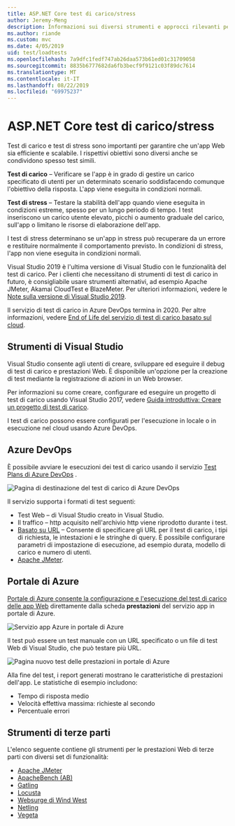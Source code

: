 ```yaml
---
title: ASP.NET Core test di carico/stress
author: Jeremy-Meng
description: Informazioni sui diversi strumenti e approcci rilevanti per test di carico e test di stress ASP.NET Core app.
ms.author: riande
ms.custom: mvc
ms.date: 4/05/2019
uid: test/loadtests
ms.openlocfilehash: 7a9dfc1fedf747ab26daa573b61ed01c31709058
ms.sourcegitcommit: 8835b6777682da6fb3becf9f9121c03f89dc7614
ms.translationtype: MT
ms.contentlocale: it-IT
ms.lasthandoff: 08/22/2019
ms.locfileid: "69975237"
---
```

# <a name="aspnet-core-loadstress-testing"></a>ASP.NET Core test di carico/stress

Test di carico e test di stress sono importanti per garantire che un'app Web sia efficiente e scalabile. I rispettivi obiettivi sono diversi anche se condividono spesso test simili.

**Test di carico** &ndash; Verificare se l'app è in grado di gestire un carico specificato di utenti per un determinato scenario soddisfacendo comunque l'obiettivo della risposta. L'app viene eseguita in condizioni normali.

**Test di stress** &ndash; Testare la stabilità dell'app quando viene eseguita in condizioni estreme, spesso per un lungo periodo di tempo. I test inseriscono un carico utente elevato, picchi o aumento graduale del carico, sull'app o limitano le risorse di elaborazione dell'app.

I test di stress determinano se un'app in stress può recuperare da un errore e restituire normalmente il comportamento previsto. In condizioni di stress, l'app non viene eseguita in condizioni normali.

Visual Studio 2019 è l'ultima versione di Visual Studio con le funzionalità del test di carico. Per i clienti che necessitano di strumenti di test di carico in futuro, è consigliabile usare strumenti alternativi, ad esempio Apache JMeter, Akamai CloudTest e BlazeMeter. Per ulteriori informazioni, vedere le [Note sulla versione di Visual Studio 2019](/visualstudio/releases/2019/release-notes-v16.0#test-tools).

Il servizio di test di carico in Azure DevOps termina in 2020. Per altre informazioni, vedere [End of Life del servizio di test di carico basato sul cloud](https://devblogs.microsoft.com/devops/cloud-based-load-testing-service-eol/).

## <a name="visual-studio-tools"></a>Strumenti di Visual Studio

Visual Studio consente agli utenti di creare, sviluppare ed eseguire il debug di test di carico e prestazioni Web. È disponibile un'opzione per la creazione di test mediante la registrazione di azioni in un Web browser.

Per informazioni su come creare, configurare ed eseguire un progetto di test di carico usando Visual Studio 2017, vedere [Guida introduttiva: Creare un progetto di test di carico](/visualstudio/test/quickstart-create-a-load-test-project?view=vs-2017).

I test di carico possono essere configurati per l'esecuzione in locale o in esecuzione nel cloud usando Azure DevOps.

## <a name="azure-devops"></a>Azure DevOps

È possibile avviare le esecuzioni dei test di carico usando il servizio [Test Plans di Azure DevOps](/azure/devops/test/load-test/index?view=vsts) .

![Pagina di destinazione del test di carico di Azure DevOps](./load-tests/_static/azure-devops-load-test.png)

Il servizio supporta i formati di test seguenti:

* Test Web &ndash; di Visual Studio creato in Visual Studio.
* Il traffico &ndash; http acquisito nell'archivio http viene riprodotto durante i test.
* [Basato su URL](/azure/devops/test/load-test/get-started-simple-cloud-load-test?view=vsts) &ndash; Consente di specificare gli URL per il test di carico, i tipi di richiesta, le intestazioni e le stringhe di query. È possibile configurare parametri di impostazione di esecuzione, ad esempio durata, modello di carico e numero di utenti.
* [Apache JMeter](https://jmeter.apache.org/).

## <a name="azure-portal"></a>Portale di Azure

[Portale di Azure consente la configurazione e l'esecuzione del test di carico delle app Web](/azure/devops/test/load-test/app-service-web-app-performance-test?view=vsts) direttamente dalla scheda **prestazioni** del servizio app in portale di Azure.

![Servizio app Azure in portale di Azure](./load-tests/_static/azure-appservice-perf-test.png)

Il test può essere un test manuale con un URL specificato o un file di test Web di Visual Studio, che può testare più URL.

![Pagina nuovo test delle prestazioni in portale di Azure](./load-tests/_static/azure-appservice-perf-test-config.png)

Alla fine del test, i report generati mostrano le caratteristiche di prestazioni dell'app. Le statistiche di esempio includono:

* Tempo di risposta medio
* Velocità effettiva massima: richieste al secondo
* Percentuale errori

## <a name="third-party-tools"></a>Strumenti di terze parti

L'elenco seguente contiene gli strumenti per le prestazioni Web di terze parti con diversi set di funzionalità:

* [Apache JMeter](https://jmeter.apache.org/)
* [ApacheBench (AB)](https://httpd.apache.org/docs/2.4/programs/ab.html)
* [Gatling](https://gatling.io/)
* [Locusta](https://locust.io/)
* [Websurge di Wind West](https://websurge.west-wind.com/)
* [Netling](https://github.com/hallatore/Netling)
* [Vegeta](https://github.com/tsenart/vegeta)
